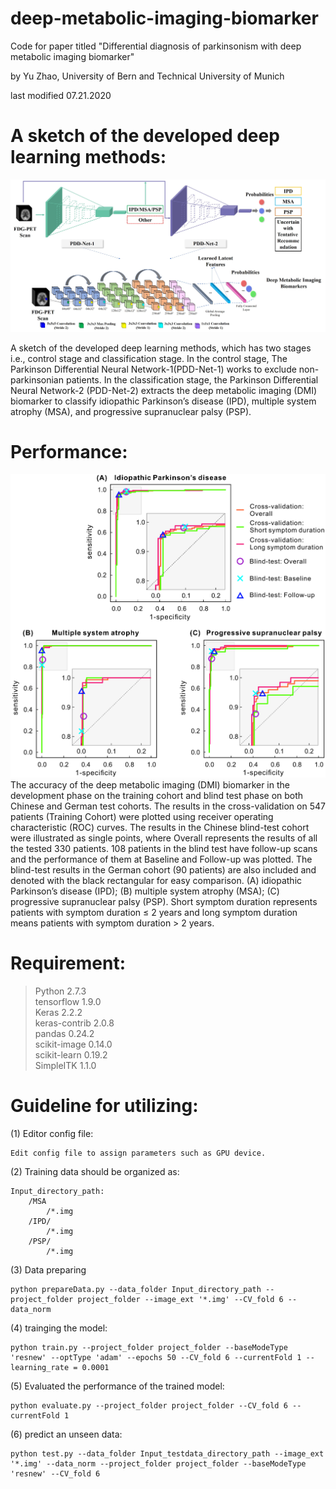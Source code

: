 # deep-metabolic-imaging-biomarker
Code for paper titled "Differential diagnosis of parkinsonism with deep metabolic imaging biomarker" 

by Yu Zhao, University of Bern and Technical University of Munich 

last modified 07.21.2020

# A sketch of the developed deep learning methods:

![](image/Figure_2_whole_pipeline.jpg)

A sketch of the developed deep learning methods, which has two stages i.e., control stage and classification stage. In the control stage, The Parkinson Differential Neural Network-1(PDD-Net-1) works to exclude non-parkinsonian patients. In the classification stage, the Parkinson Differential Neural Network-2 (PDD-Net-2) extracts the deep metabolic imaging (DMI) biomarker to classify idiopathic Parkinson’s disease (IPD), multiple system atrophy (MSA), and progressive supranuclear palsy (PSP).

# Performance:

![](image/Figure_3_ROCPlot.jpg)
The accuracy of the deep metabolic imaging (DMI) biomarker in the development phase on the training cohort and blind test phase on both Chinese and German test cohorts. The results in the cross-validation on 547 patients (Training Cohort) were plotted using receiver operating characteristic (ROC) curves. The results in the Chinese blind-test cohort were illustrated as single points, where Overall represents the results of all the tested 330 patients. 108 patients in the blind test have follow-up scans and the performance of them at Baseline and Follow-up was plotted. The blind-test results in the German cohort (90 patients) are also included and denoted with the black rectangular for easy comparison. (A) idiopathic Parkinson’s disease (IPD); (B) multiple system atrophy (MSA); (C) progressive supranuclear palsy (PSP).  Short symptom duration represents patients with symptom duration ≤ 2 years and long symptom duration means patients with symptom duration > 2 years.

# Requirement:
  > Python 2.7.3  
  > tensorflow 1.9.0  
  > Keras 2.2.2  
  > keras-contrib 2.0.8  
  > pandas 0.24.2  
  > scikit-image 0.14.0  
  > scikit-learn 0.19.2  
  > SimpleITK 1.1.0  


# Guideline for utilizing:
(1) Editor config file:

    Edit config file to assign parameters such as GPU device.

(2) Training data should be organized as:
    
    Input_directory_path:    
        /MSA
            /*.img    
        /IPD/
            /*.img       
        /PSP/
            /*.img   

(3) Data preparing    

    python prepareData.py --data_folder Input_directory_path --project_folder project_folder --image_ext '*.img' --CV_fold 6 --data_norm

(4) trainging the model:
    
    python train.py --project_folder project_folder --baseModeType 'resnew' --optType 'adam' --epochs 50 --CV_fold 6 --currentFold 1 --learning_rate = 0.0001

(5) Evaluated the performance of the trained model:

    python evaluate.py --project_folder project_folder --CV_fold 6 --currentFold 1

(6) predict an unseen data:

    python test.py --data_folder Input_testdata_directory_path --image_ext '*.img' --data_norm --project_folder project_folder --baseModeType 'resnew' --CV_fold 6
